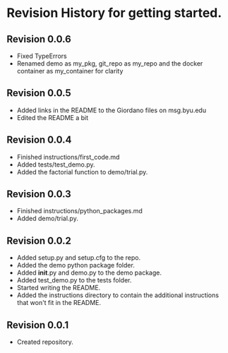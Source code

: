 # Revision History for getting started.

## Revision 0.0.6
- Fixed TypeErrors
- Renamed demo as my_pkg, git_repo as my_repo and the docker container
    as my_container for clarity

## Revision 0.0.5
- Added links in the README to the Giordano files on msg.byu.edu
- Edited the README a bit

## Revision 0.0.4
- Finished instructions/first_code.md
- Added tests/test_demo.py.
- Added the factorial function to demo/trial.py.

## Revision 0.0.3
- Finished instructions/python_packages.md
- Added demo/trial.py.

## Revision 0.0.2
- Added setup.py and setup.cfg to the repo.
- Added the demo python package folder.
- Added __init__.py and demo.py to the demo package.
- Added test_demo.py to the tests folder.
- Started writing the README.
- Added the instructions directory to contain the additional
  instructions that won't fit in the README.

## Revision 0.0.1
- Created repository.
